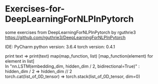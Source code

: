# Exercises-for-DeepLearningForNLPInPytorch
some exercises from DeepLearningForNLPInPytorch by rguthrie3
https://github.com/rguthrie3/DeepLearningForNLPInPytorch

IDE: PyCharm  python version: 3.6.4  torch version: 0.4.1

print text => print(text)  map(map_function, list)  [map_function(element) for element in list]  
In "nn.LSTM(embedding_dim, hidden_dim / 2, bidirectional=True)" : hidden_dim / 2 => hidden_dim // 2  
torch.cat(list_of_0D_tensor) => torch.stack(list_of_0D_tensor, dim=0)

